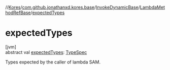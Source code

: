 //[Kores](../../../../index.md)/[com.github.jonathanxd.kores.base](../../index.md)/[InvokeDynamicBase](../index.md)/[LambdaMethodRefBase](index.md)/[expectedTypes](expected-types.md)

# expectedTypes

[jvm]\
abstract val [expectedTypes](expected-types.md): [TypeSpec](../../-type-spec/index.md)

Types expected by the caller of lambda SAM.
